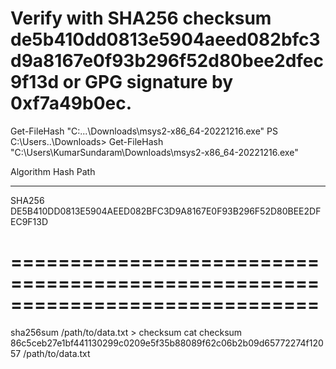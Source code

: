 Verify with 
SHA256 checksum de5b410dd0813e5904aeed082bfc3d9a8167e0f93b296f52d80bee2dfec9f13d 
or 
GPG signature by 0xf7a49b0ec.
=======================================
Get-FileHash "C:\...\Downloads\msys2-x86_64-20221216.exe"
PS C:\Users\..\Downloads> Get-FileHash "C:\Users\KumarSundaram\Downloads\msys2-x86_64-20221216.exe"

Algorithm       Hash                                                                   Path
---------       ----                                                                   ----
SHA256          DE5B410DD0813E5904AEED082BFC3D9A8167E0F93B296F52D80BEE2DFEC9F13D     

==============================================================================
=======================================
sha256sum /path/to/data.txt > checksum
cat checksum 
86c5ceb27e1bf441130299c0209e5f35b88089f62c06b2b09d65772274f12057 /path/to/data.txt​
